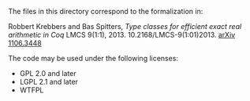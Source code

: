 The files in this directory correspond to the formalization in:

Robbert Krebbers and Bas Spitters, _Type classes for efficient exact real arithmetic in Coq_
LMCS 9(1:1), 2013. 10.2168/LMCS-9(1:01)2013. [arXiv 1106.3448](http://arxiv.org/abs/1106.3448/)

The code may be used under the following licenses: 
* GPL 2.0 and later
* LGPL 2.1 and later
* WTFPL
